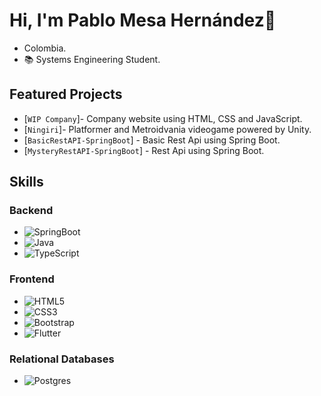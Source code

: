 # Hi, I'm Pablo Mesa Hernández👋

- Colombia.
- 📚 Systems Engineering Student.

## Featured Projects

- [`WIP Company`]- Company website using HTML, CSS and JavaScript.
- [`Ningiri`]- Platformer and Metroidvania videogame powered by Unity.
- [`BasicRestAPI-SpringBoot`] - Basic Rest Api using Spring Boot.
- [`MysteryRestAPI-SpringBoot`] - Rest Api using Spring Boot.

## Skills

### Backend
- ![SpringBoot](https://img.shields.io/badge/spring-%236DB33F.svg?style=for-the-badge&logo=spring&logoColor=white)
- ![Java](https://img.shields.io/badge/java-%23ED8B00.svg?style=for-the-badge&logo=openjdk&logoColor=white)
- ![TypeScript](https://img.shields.io/badge/TypeScript-%23007ACC.svg?style=for-the-badge&logo=typescript&logoColor=white)
### Frontend
- ![HTML5](https://img.shields.io/badge/html5-%23E34F26.svg?style=for-the-badge&logo=html5&logoColor=white)
- ![CSS3](https://img.shields.io/badge/css3-%231572B6.svg?style=for-the-badge&logo=css3&logoColor=white)
- ![Bootstrap](https://img.shields.io/badge/bootstrap-%238511FA.svg?style=for-the-badge&logo=bootstrap&logoColor=white)
- ![Flutter](https://img.shields.io/badge/Flutter-%2302569B.svg?style=for-the-badge&logo=Flutter&logoColor=white)
### Relational Databases 
- ![Postgres](https://img.shields.io/badge/postgres-%23316192.svg?style=for-the-badge&logo=postgresql&logoColor=white)

